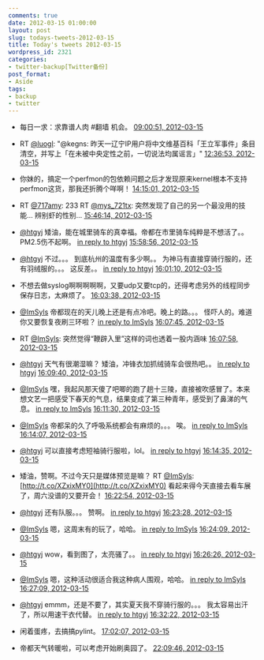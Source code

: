 ```yaml
---
comments: true
date: 2012-03-15 01:00:00
layout: post
slug: todays-tweets-2012-03-15
title: Today's tweets 2012-03-15
wordpress_id: 2321
categories:
- twitter-backup[Twitter备份]
post_format:
- Aside
tags:
- backup
- twitter
---
```





  * 每日一求：求靠谱人肉 #翻墙 机会。 [09:00:51, 2012-03-15](http://twitter.com/gfrog/statuses/180096186450063360)





  * RT [@luogl](http://twitter.com/luogl): "@kegns: 昨天一辽宁IP用户将中文维基百科「王立军事件」条目清空，并写上「在未被中央定性之前，一切说法均属谣言」" [12:36:53, 2012-03-15](http://twitter.com/gfrog/statuses/180150554775920640)





  * 你妹的，搞定一个perfmon的包依赖问题之后才发现原来kernel根本不支持perfmon这货，那我还折腾个咩啊！ [14:15:01, 2012-03-15](http://twitter.com/gfrog/statuses/180175247876694016)





  * RT [@717amy](http://twitter.com/717amy): 233 RT [@mys_721tx](http://twitter.com/mys_721tx): 突然发现了自己的另一个最没用的技能… 辨别虾的性别… [15:46:14, 2012-03-15](http://twitter.com/gfrog/statuses/180198205064093696)





  * [@htgyj](http://twitter.com/htgyj) 矮油，能在城里骑车的真幸福。帝都在市里骑车纯粹是不想活了。。 PM2.5伤不起啊。 [in reply to htgyj](http://twitter.com/htgyj/statuses/180198952975605760) [15:58:56, 2012-03-15](http://twitter.com/gfrog/statuses/180201401018875904)





  * [@htgyj](http://twitter.com/htgyj) 不过。。。 到底杭州的温度有多少啊。。 为神马有直接穿骑行服的，还有羽绒服的。。。 这反差。。 [in reply to htgyj](http://twitter.com/htgyj/statuses/180201565506899968) [16:01:10, 2012-03-15](http://twitter.com/gfrog/statuses/180201962493575168)





  * 不想去做syslog啊啊啊啊啊，又要udp又要tcp的，还得考虑另外的线程同步保存日志，太麻烦了。 [16:03:38, 2012-03-15](http://twitter.com/gfrog/statuses/180202584437563392)





  * [@ImSyls](http://twitter.com/ImSyls) 帝都现在的天儿晚上还是有点冷吧。晚上的路。。。 怪吓人的。难道你又要恢复夜刷三环啦？ [in reply to ImSyls](http://twitter.com/ImSyls/statuses/180202730877489152) [16:07:45, 2012-03-15](http://twitter.com/gfrog/statuses/180203619902164992)





  * RT [@ImSyls](http://twitter.com/ImSyls): 突然觉得“鞭辟入里”这样的词也透着一股内涵味 [16:07:58, 2012-03-15](http://twitter.com/gfrog/statuses/180203673526341632)





  * [@htgyj](http://twitter.com/htgyj) 天气有很潮湿嘛？ 矮油，冲锋衣加抓绒骑车会很热吧。。 [in reply to htgyj](http://twitter.com/htgyj/statuses/180203401454419968) [16:09:40, 2012-03-15](http://twitter.com/gfrog/statuses/180204101521514496)





  * [@ImSyls](http://twitter.com/ImSyls) 嘿，我起风那天傻了吧唧的跑了趟十三陵，直接被吹感冒了。本来想文艺一把感受下春天的气息，结果变成了第三种青年，感受到了鼻涕的气息。 [in reply to ImSyls](http://twitter.com/ImSyls/statuses/180203860885909504) [16:11:30, 2012-03-15](http://twitter.com/gfrog/statuses/180204562114813952)





  * [@ImSyls](http://twitter.com/ImSyls) 帝都呆的久了呼吸系统都会有麻烦的。。。 唉。 [in reply to ImSyls](http://twitter.com/ImSyls/statuses/180204726271483904) [16:14:07, 2012-03-15](http://twitter.com/gfrog/statuses/180205221195169793)





  * [@htgyj](http://twitter.com/htgyj) 可以直接考虑短袖骑行服啦，lol。 [in reply to htgyj](http://twitter.com/htgyj/statuses/180204807305441280) [16:14:35, 2012-03-15](http://twitter.com/gfrog/statuses/180205338165919744)





  * 矮油，赞啊。不过今天只是媒体预览是嘛？ RT [@ImSyls](http://twitter.com/ImSyls): [http://t.co/XZxixMY0](http://t.co/XZxixMY0) 看起来得今天直接去看车展了，周六没谱的又要开会！ [16:22:54, 2012-03-15](http://twitter.com/gfrog/statuses/180207431807270913)





  * [@htgyj](http://twitter.com/htgyj) 还有队服。。。 赞啊。 [in reply to htgyj](http://twitter.com/htgyj/statuses/180206196987400192) [16:23:28, 2012-03-15](http://twitter.com/gfrog/statuses/180207574275207168)





  * [@ImSyls](http://twitter.com/ImSyls) 嗯，这周末有的玩了，哈哈。 [in reply to ImSyls](http://twitter.com/ImSyls/statuses/180207511213838336) [16:24:09, 2012-03-15](http://twitter.com/gfrog/statuses/180207744412946433)





  * [@htgyj](http://twitter.com/htgyj) wow，看到图了，太亮骚了。。 [in reply to htgyj](http://twitter.com/htgyj/statuses/180207724947189760) [16:26:26, 2012-03-15](http://twitter.com/gfrog/statuses/180208322685829120)





  * [@ImSyls](http://twitter.com/ImSyls)  嗯，这种活动很适合我这种病人围观，哈哈。 [in reply to ImSyls](http://twitter.com/ImSyls/statuses/180207942467993600) [16:27:09, 2012-03-15](http://twitter.com/gfrog/statuses/180208502973796353)





  * [@htgyj](http://twitter.com/htgyj) emmm，还是不要了，其实夏天我不穿骑行服的。。。 我太容易出汗了，所以用速干衣代替。 [in reply to htgyj](http://twitter.com/htgyj/statuses/180208958370365440) [16:32:22, 2012-03-15](http://twitter.com/gfrog/statuses/180209816042602496)





  * 闲着蛋疼，去搞搞pylint。 [17:02:07, 2012-03-15](http://twitter.com/gfrog/statuses/180217299209420801)





  * 帝都天气转暖啦，可以考虑开始刷奥园了。 [22:09:46, 2012-03-15](http://twitter.com/gfrog/statuses/180294722936508416)




